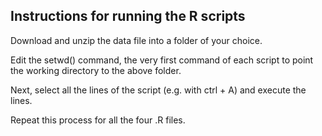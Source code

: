## Instructions for running the R scripts

Download and unzip the data file into a folder of your choice.  

Edit the setwd() command, the very first command of each script to point the working directory to the above folder.

Next, select all the lines of the script (e.g. with ctrl + A) and execute the lines.

Repeat this process for all the four .R files.


